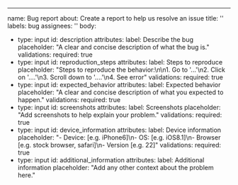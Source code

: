 ---
name: Bug report
about: Create a report to help us resolve an issue
title: ''
labels: bug
assignees: ''
body:
- type: input
  id: description
  attributes:
    label: Describe the bug
    placeholder: "A clear and concise description of what the bug is."
  validations:
    required: true
- type: input
  id: reproduction_steps
  attributes:
    label: Steps to reproduce
    placeholder: "Steps to reproduce the behavior:\n\n1. Go to '...'\n2. Click on '....'\n3. Scroll down to '....'\n4. See error"
  validations:
    required: true
- type: input
  id: expected_behavior
  attributes:
    label: Expected behavior
    placeholder: "A clear and concise description of what you expected to happen."
  validations:
    required: true
- type: input
  id: screenshots
  attributes:
    label: Screenshots
    placeholder: "Add screenshots to help explain your problem."
  validations:
    required: true
- type: input
  id: device_information
  attributes:
    label: Device information
    placeholder: "- Device: [e.g. iPhone6]\n- OS: [e.g. iOS8.1]\n- Browser [e.g. stock browser, safari]\n- Version [e.g. 22]"
  validations:
    required: true
- type: input
  id: additional_information
  attributes:
    label: Additional information
    placeholder: "Add any other context about the problem here."
